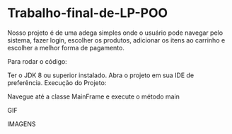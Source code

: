 # Trabalho-final-de-LP-POO

Nosso projeto é de uma adega simples onde o usuário pode navegar pelo sistema, fazer login, escolher os produtos, adicionar os itens ao carrinho e escolher a melhor forma de pagamento.



Para rodar o código:

Ter o JDK 8 ou superior instalado.
Abra o projeto em sua IDE de preferência.
Execução do Projeto:

Navegue até a classe MainFrame e execute o método main


GIF


IMAGENS

